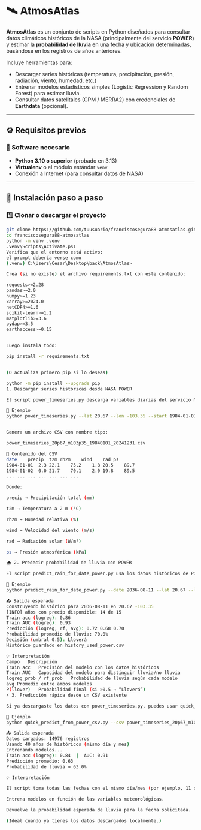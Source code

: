 # 🛰️ AtmosAtlas

**AtmosAtlas** es un conjunto de scripts en Python diseñados para consultar datos climáticos históricos de la NASA (principalmente del servicio **POWER**) y estimar la **probabilidad de lluvia** en una fecha y ubicación determinadas, basándose en los registros de años anteriores.

Incluye herramientas para:
- Descargar series históricas (temperatura, precipitación, presión, radiación, viento, humedad, etc.)  
- Entrenar modelos estadísticos simples (Logistic Regression y Random Forest) para estimar lluvia.  
- Consultar datos satelitales (GPM / MERRA2) con credenciales de **Earthdata** (opcional).

---

## ⚙️ Requisitos previos

### 🧩 Software necesario

- **Python 3.10 o superior** (probado en 3.13)
- **Virtualenv** o el módulo estándar `venv`
- Conexión a Internet (para consultar datos de NASA)

---

## 🧱 Instalación paso a paso

### 1️⃣ Clonar o descargar el proyecto

```bash
git clone https://github.com/tuusuario/franciscosegura88-atmosatlas.git
cd franciscosegura88-atmosatlas
python -m venv .venv
.venv\Scripts\Activate.ps1
Verifica que el entorno está activo:
el prompt debería verse como
(.venv) C:\Users\Cesar\Desktop\back\AtmosAtlas>

Crea (si no existe) el archivo requirements.txt con este contenido:

requests>=2.28
pandas>=2.0
numpy>=1.23
xarray>=2024.0
netCDF4>=1.6
scikit-learn>=1.2
matplotlib>=3.6
pydap>=3.5
earthaccess>=0.15


Luego instala todo:

pip install -r requirements.txt


(O actualiza primero pip si lo deseas)

python -m pip install --upgrade pip
1. Descargar series históricas desde NASA POWER

El script power_timeseries.py descarga variables diarias del servicio NASA POWER para una latitud/longitud dada entre dos fechas.

📘 Ejemplo
python power_timeseries.py --lat 20.67 --lon -103.35 --start 1984-01-01 --end 2024-12-31


Genera un archivo CSV con nombre tipo:

power_timeseries_20p67_m103p35_19840101_20241231.csv

🧾 Contenido del CSV
date	precip	t2m	rh2m	wind	rad	ps
1984-01-01	2.3	22.1	75.2	1.8	20.5	89.7
1984-01-02	0.0	21.7	70.1	2.0	19.8	89.5
...	...	...	...	...	...	...

Donde:

precip → Precipitación total (mm)

t2m → Temperatura a 2 m (°C)

rh2m → Humedad relativa (%)

wind → Velocidad del viento (m/s)

rad → Radiación solar (W/m²)

ps → Presión atmosférica (kPa)

🌧️ 2. Predecir probabilidad de lluvia con POWER

El script predict_rain_for_date_power.py usa los datos históricos de POWER para el mismo día y mes en años pasados y estima la probabilidad de lluvia mediante modelos simples.

📘 Ejemplo
python predict_rain_for_date_power.py --date 2036-08-11 --lat 20.67 --lon -103.35 --years_back 15

📤 Salida esperada
Construyendo histórico para 2036-08-11 en 20.67 -103.35
[INFO] años con precip disponible: 14 de 15
Train acc (logreg): 0.86
Train AUC (logreg): 0.93
Predicción (logreg, rf, avg): 0.72 0.68 0.70
Probabilidad promedio de lluvia: 70.0%
Decisión (umbral 0.5): Lloverá
Histórico guardado en history_used_power.csv

💡 Interpretación
Campo	Descripción
Train acc	Precisión del modelo con los datos históricos
Train AUC	Capacidad del modelo para distinguir lluvia/no lluvia
logreg_prob / rf_prob	Probabilidad de lluvia según cada modelo
avg	Promedio entre ambos modelos
P(llover)	Probabilidad final (si >0.5 → “Lloverá”)
⚡ 3. Predicción rápida desde un CSV existente

Si ya descargaste los datos con power_timeseries.py, puedes usar quick_predict_from_power_csv.py para hacer una predicción directa, sin volver a consultar NASA.

📘 Ejemplo
python quick_predict_from_power_csv.py --csv power_timeseries_20p67_m103p35_19840101_20241231.csv --target_date 2025-08-11

📤 Salida esperada
Datos cargados: 14976 registros
Usando 40 años de históricos (mismo día y mes)
Entrenando modelos...
Train acc (logreg): 0.84  |  AUC: 0.91
Predicción promedio: 0.63
Probabilidad de lluvia ≈ 63.0%

💡 Interpretación

El script toma todas las fechas con el mismo día/mes (por ejemplo, 11 de agosto de 1984–2024).

Entrena modelos en función de las variables meteorológicas.

Devuelve la probabilidad esperada de lluvia para la fecha solicitada.

(Ideal cuando ya tienes los datos descargados localmente.)